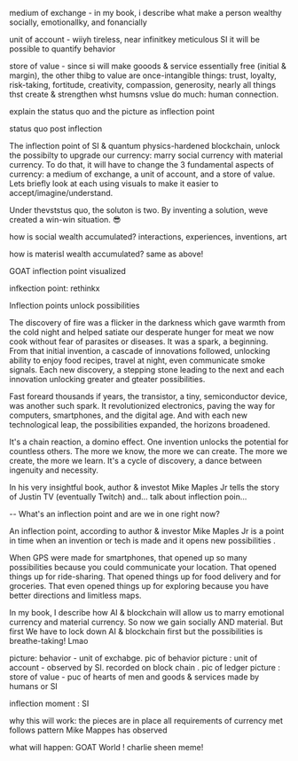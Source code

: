 
medium of exchange - in my book, i describe what make a person wealthy socially, emotionallky, and fonancially


unit of account - wiiyh tireless, near infinitkey meticulous SI it will be possible to quantify behavior

store of value - since si will make gooods & service essentially free (initial & margin), the other thibg to value are once-intangible things: trust, loyalty, risk-taking, fortitude, creativity, compassion, generosity, nearly all things thst create & strengthen whst humsns vslue do much: human connection.


explain the status quo and the picture as inflection point

status quo
post inflection 


The inflection point of SI & quantum physics-hardened blockchain, unlock the possibilty to upgrade our currency: marry social currency with material currency. To do that, it will have to change the 3 fundamental aspects of currency: a medium of exchange, a unit of account, and a store of value. Lets briefly look at each using visuals to make it easier to accept/imagine/understand.

Under thevststus quo, the soluton is two. By inventing a solution, weve created a win-win situation. 😎

how is social wealth accumulated? interactions, experiences, inventions, art

how is materisl wealth accumulated? same as above!

GOAT inflection point visualized

infkection point: rethinkx

Inflection points unlock possibilities

The discovery of fire was a flicker in the darkness which gave warmth from the cold night and helped satiate our desperate hunger for meat we now cook without fear of parasites or diseases. It was a spark, a beginning. From that initial invention, a cascade of innovations followed, unlocking ability to enjoy food recipes, travel at night, even communicate smoke signals. Each new discovery, a stepping stone leading to the next and each innovation unlocking greater and gteater possibilities.

Fast foreard thousands if years, the transistor, a tiny, semiconductor device, was another such spark. It revolutionized electronics, paving the way for computers, smartphones, and the digital age. And with each new technological leap, the possibilities expanded, the horizons broadened. 

It's a chain reaction, a domino effect. One invention unlocks the potential for countless others. The more we know, the more we can create. The more we create, the more we learn. It's a cycle of discovery, a dance between ingenuity and necessity.

In his very insightful book, author & investot Mike Maples Jr tells the story of Justin TV (eventually Twitch) and... talk about inflection poin...

--
What's an inflection point and are we in one right now?

An inflection point, according to author & investor Mike Maples Jr is a point in time when an invention or tech is made and it opens new possibilities .

When GPS were made for smartphones, that opened up so many possibilities because you could communicate your location. That opened things up for ride-sharing. That opened things up for food delivery and for groceries. That even opened things up for exploring because you have better directions and limitless maps.

In my book, I describe how AI & blockchain will allow us to marry emotional currency and material currency. So now we gain socially AND material. But first We have to lock down AI & blockchain first but the possibilities is breathe-taking! Lmao


picture: behavior - unit of exchabge. pic of behavior
picture : unit of account - observed by SI. recorded on block chain . pic of ledger
picture : store of value - puc of hearts of men and goods & services made by humans or SI

inflection moment : SI

why this will work:
  the pieces are in place
  all requirements of currency met
  follows pattern Mike Mappes has observed

what will happen:
  GOAT World ! charlie sheen meme!
